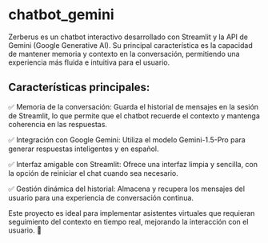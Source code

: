 # chatbot_gemini
Zerberus es un chatbot interactivo desarrollado con Streamlit y la API de Gemini (Google Generative AI). Su principal característica es la capacidad de mantener memoria y contexto en la conversación, permitiendo una experiencia más fluida e intuitiva para el usuario.

## Características principales:

✅ Memoria de la conversación: Guarda el historial de mensajes en la sesión de Streamlit, lo que permite que el chatbot recuerde el contexto y mantenga coherencia en las respuestas.

✅ Integración con Google Gemini: Utiliza el modelo Gemini-1.5-Pro para generar respuestas inteligentes y en español.

✅ Interfaz amigable con Streamlit: Ofrece una interfaz limpia y sencilla, con la opción de reiniciar el chat cuando sea necesario.

✅ Gestión dinámica del historial: Almacena y recupera los mensajes del usuario para una experiencia de conversación continua.

Este proyecto es ideal para implementar asistentes virtuales que requieran seguimiento del contexto en tiempo real, mejorando la interacción con el usuario. 🚀
